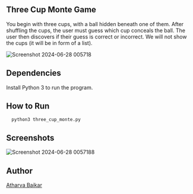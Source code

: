 ## Three Cup Monte Game

You begin with three cups, with a ball hidden beneath one of them. After shuffling the cups, the user must guess which cup conceals the ball. The user then discovers if their guess is correct or incorrect. We will not show the cups (it will be in form of a list).

<a align="center">![Screenshot 2024-06-28 005718](https://github.com/DarkGuardian641/Dot-Fit/assets/91188597/aa1800ac-846d-4a9c-8944-57e34ae373f1)</a>

## Dependencies

Install Python 3 to run the program.

## How to Run

```python3
  python3 three_cup_monte.py
```
## Screenshots

![Screenshot 2024-06-28 0057188](https://github.com/DarkGuardian641/Python-Mini-Projects/assets/91188597/df297690-3824-40c5-a7c9-a7285165a000)

## Author
[Atharva Baikar](https://github.com/DarkGuardian641)
